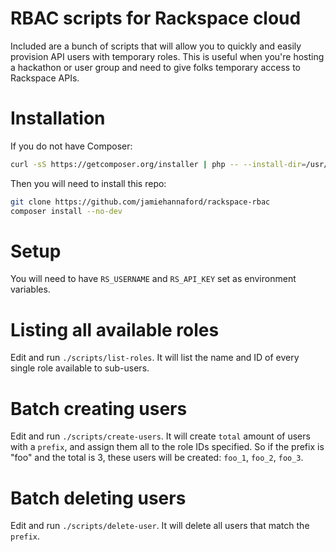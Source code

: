 # RBAC scripts for Rackspace cloud

Included are a bunch of scripts that will allow you to quickly and easily provision API users with temporary roles. 
This is useful when you're hosting a hackathon or user group and need to give folks temporary access to Rackspace 
APIs.

# Installation

If you do not have Composer:

```bash
curl -sS https://getcomposer.org/installer | php -- --install-dir=/usr/local/bin
```

Then you will need to install this repo:

```bash
git clone https://github.com/jamiehannaford/rackspace-rbac
composer install --no-dev
```

# Setup

You will need to have `RS_USERNAME` and `RS_API_KEY` set as environment variables.

# Listing all available roles

Edit and run `./scripts/list-roles`. It will list the name and ID of every single role available to sub-users.

# Batch creating users

Edit and run `./scripts/create-users`. It will create `total` amount of users with a `prefix`, and assign them all to 
 the role IDs specified. So if the prefix is "foo" and the total is 3, these users will be created: `foo_1`, `foo_2`, 
 `foo_3`.

# Batch deleting users

Edit and run `./scripts/delete-user`. It will delete all users that match the `prefix`.